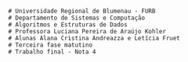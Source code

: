 	
	# Universidade Regional de Blumenau - FURB
	# Departamento de Sistemas e Computação
	# Algoritmos e Estruturas de Dados
	# Professora Luciana Pereira de Araújo Kohler
	# Alunas Alana Cristina Andreazza e Letícia Fruet
	# Terceira fase matutino
	# Trabalho final - Nota 4